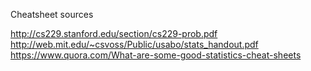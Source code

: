 Cheatsheet sources


http://cs229.stanford.edu/section/cs229-prob.pdf
http://web.mit.edu/~csvoss/Public/usabo/stats_handout.pdf
https://www.quora.com/What-are-some-good-statistics-cheat-sheets
